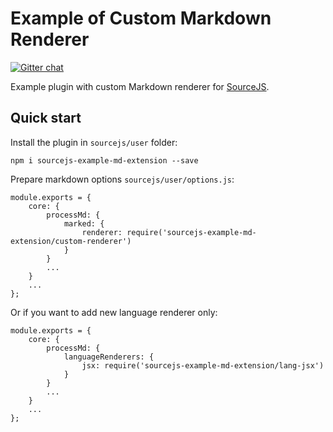 # Example of Custom Markdown Renderer

[![Gitter chat](https://badges.gitter.im/gitterHQ/gitter.png)](https://gitter.im/sourcejs/Source)

Example plugin with custom Markdown renderer for [SourceJS](http://sourcejs.com).

## Quick start

Install the plugin in `sourcejs/user` folder:

```
npm i sourcejs-example-md-extension --save
```

Prepare markdown options `sourcejs/user/options.js`:

```
module.exports = {
    core: {
        processMd: {
            marked: {
                renderer: require('sourcejs-example-md-extension/custom-renderer')
            }
        }
        ...
    }
    ...
};
```

Or if you want to add new language renderer only:

```
module.exports = {
    core: {
        processMd: {
            languageRenderers: {
                jsx: require('sourcejs-example-md-extension/lang-jsx')
            }
        }
        ...
    }
    ...
};
```